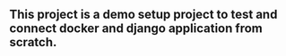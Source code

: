 ## This project is a demo setup project to test and connect docker and django application from scratch.
